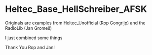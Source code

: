 # Heltec_Base_HellSchreiber_AFSK

Originals are examples from Heltec_Unofficial (Rop Gongrijp) and the RadioLib (Jan Gromeš)

I just combined some things

Thank You Rop and Jan!
